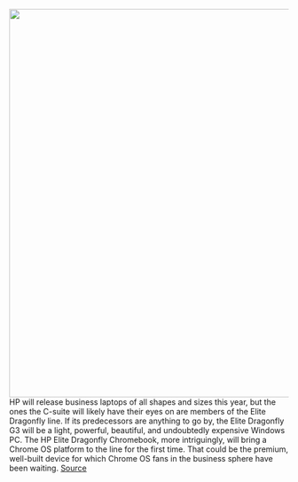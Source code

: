 <img src='https://cdn.vox-cdn.com/thumbor/V5lnLAupxHVUgTFwMcw4Hy2fQ3k=/0x0:2048x1365/1200x800/filters:focal(861x520:1187x846)/cdn.vox-cdn.com/uploads/chorus_image/image/70346714/3.0.jpeg' width='700px' /><br/>
HP will release business laptops of all shapes and sizes this year, but the ones the C-suite will likely have their eyes on are members of the Elite Dragonfly line. If its predecessors are anything to go by, the Elite Dragonfly G3 will be a light, powerful, beautiful, and undoubtedly expensive Windows PC. The HP Elite Dragonfly Chromebook, more intriguingly, will bring a Chrome OS platform to the line for the first time. That could be the premium, well-built device for which Chrome OS fans in the business sphere have been waiting.
<a href='https://www.theverge.com/2022/1/4/22866703/hp-elite-dragonfly-g3-chromebook-enterprise-laptops'> Source <a/>